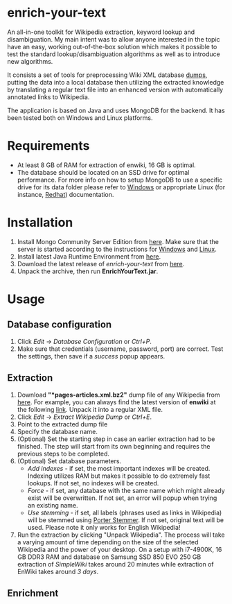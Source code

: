 # enrich-your-text
An all-in-one toolkit for Wikipedia extraction, keyword lookup and disambiguation. My main intent was to allow anyone interested in the topic have an easy, working out-of-the-box solution which makes it possible to test the standard lookup/disambiguation algorithms as well as to introduce new algorithms.

It consists a set of tools for preprocessing Wiki XML database [dumps](https://dumps.wikimedia.org/), putting the data into a local database then utilizing the extracted knowledge by translating a regular text file into an enhanced version with automatically annotated links to Wikipedia.

The application is based on Java and uses MongoDB for the backend. It has been tested both on Windows and Linux platforms.

# Requirements
* At least 8 GB of RAM for extraction of enwiki, 16 GB is optimal.
* The database should be located on an SSD drive for optimal performance. For more info on how to setup MongoDB to use a specific drive for its data folder please refer to [Windows](https://docs.mongodb.com/manual/tutorial/install-mongodb-on-windows/#configure-a-windows-service-for-mongodb-community-edition) or appropriate Linux (for instance, [Redhat](https://docs.mongodb.com/manual/tutorial/install-mongodb-on-red-hat/#data-directories-and-permissions)) documentation.

# Installation
1. Install Mongo Community Server Edition from [here](https://www.mongodb.com/). Make sure that the server is started according to the instructions for [Windows](https://docs.mongodb.com/manual/tutorial/install-mongodb-on-windows/) and [Linux](https://docs.mongodb.com/manual/administration/install-on-linux/).
2. Install latest Java Runtime Environment from [here](https://www.java.com/en/).
3. Download the latest release of *enrich-your-text* from [here](https://github.com/mnarusze/enrich-your-text/releases/latest).
4. Unpack the archive, then run **EnrichYourText.jar**.

# Usage
## Database configuration
1. Click *Edit* -> *Database Configuration* or *Ctrl+P*.
2. Make sure that credentials (username, password, port) are correct. Test the settings, then save if a *success* popup appears.

## Extraction
1. Download **"\*pages-articles.xml.bz2"** dump file of any Wikipedia from [here](https://dumps.wikimedia.org). For example, you can always find the latest version of **enwiki** at the following [link](https://dumps.wikimedia.org/enwiki/latest/enwiki-latest-pages-articles.xml.bz2). Unpack it into a regular XML file.
2. Click *Edit* -> *Extract Wikipedia Dump* or *Ctrl+E*.
3. Point to the extracted dump file 
4. Specify the database name.
5. (Optional) Set the starting step in case an earlier extraction had to be finished. The step will start from its own beginning and requires the previous steps to be completed.
6. (Optional) Set database parameters.
   * *Add indexes* - if set, the most important indexes will be created. Indexing utilizes RAM but makes it possible to do extremely fast lookups. If not set, no indexes will be created.
   * *Force* - if set, any database with the same name which might already exist will be overwritten. If not set, an error will popup when trying an existing name.
   * *Use stemming* - if set, all labels (phrases used as links in Wikipedia) will be stemmed using [Porter Stemmer](https://tartarus.org/martin/PorterStemmer/). If not set, original text will be used. Please note it only works for English Wikipedia!
7. Run the extraction by clicking "Unpack Wikipedia". The process will take a varying amount of time depending on the size of the selected Wikipedia and the power of your desktop. On a setup with i7-4900K, 16 GB DDR3 RAM and database on Samsung SSD 850 EVO 250 GB extraction of *SimpleWiki* takes around 20 minutes while extraction of EnWiki takes around *3 days*.

## Enrichment
